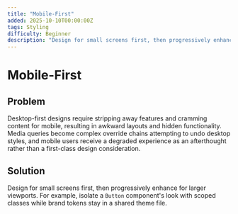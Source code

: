 ```yaml
---
title: "Mobile-First"
added: 2025-10-10T00:00:00Z
tags: Styling
difficulty: Beginner
description: "Design for small screens first, then progressively enhancing for larger viewports."
---
```

# Mobile-First

## Problem

Desktop-first designs require stripping away features and cramming content for mobile, resulting in awkward layouts and hidden functionality. Media queries become complex override chains attempting to undo desktop styles, and mobile users receive a degraded experience as an afterthought rather than a first-class design consideration.

## Solution

Design for small screens first, then progressively enhance for larger viewports. For example, isolate a `Button` component's look with scoped classes while brand tokens stay in a shared theme file.

